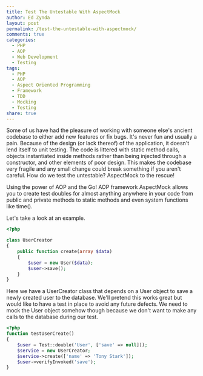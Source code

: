 ```yaml
---
title: Test The Untestable With AspectMock
author: Ed Zynda
layout: post
permalink: /test-the-untestable-with-aspectmock/
comments: true
categories:
  - PHP
  - AOP
  - Web Development
  - Testing
tags:
  - PHP
  - AOP
  - Aspect Oriented Programming
  - Framework
  - TDD
  - Mocking
  - Testing
share: true
---
```

Some of us have had the pleasure of working with someone else's ancient codebase to either add new features or fix bugs. It's never fun and usually a pain. Because of the design (or lack thereof) of the application, it doesn't lend itself to unit testing. The code is littered with static method calls, objects instantiated inside methods rather than being injected through a constructor, and other elements of poor design. This makes the codebase very fragile and any small change could break something if you aren't careful. How do we test the untestable? AspectMock to the rescue!

Using the power of AOP and the Go! AOP framework AspectMock allows you to create test doubles for almost anything anywhere in your code from public and private methods to static methods and even system functions like time().

Let's take a look at an example.

```php
<?php

class UserCreator
{
    public function create(array $data)
    {
        $user = new User($data);
        $user->save();
    }
}
```
Here we have a UserCreator class that depends on a User object to save a newly created user to the database. We'll pretend this works great but would like to have a test in place to avoid any future defects. We need to mock the User object somehow though because we don't want to make any calls to the database during our test.

```php
<?php
function testUserCreate()
{
    $user = Test::double('User', ['save' => null]));
    $service = new UserCreator;
    $service->create(['name' => 'Tony Stark']);
    $user->verifyInvoked('save');
}
```
